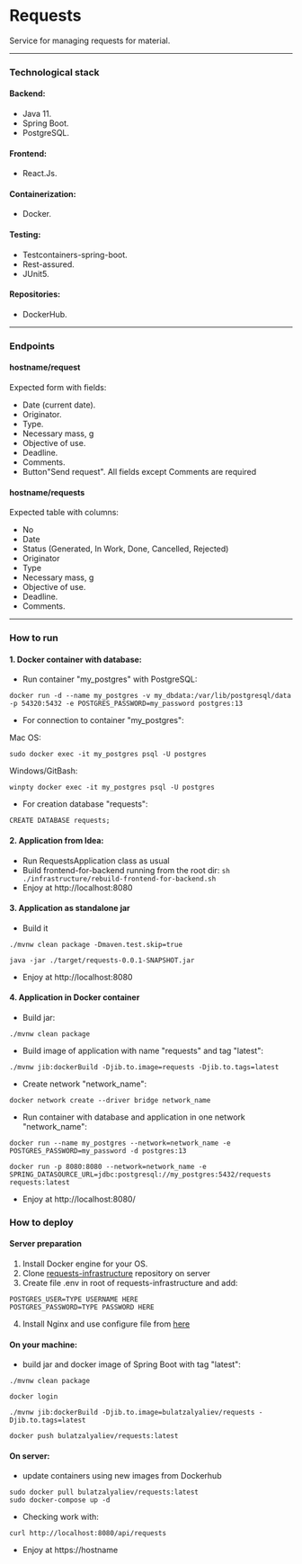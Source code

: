 # Requests
Service for managing requests for material.

----------------------------------
### Technological stack

#### Backend:
- Java 11. 
- Spring Boot. 
- PostgreSQL.

#### Frontend:
- React.Js.

#### Containerization:
- Docker.

#### Testing:
- Testcontainers-spring-boot.
- Rest-assured.
- JUnit5.

#### Repositories:
- DockerHub.
----------------------------------
### Endpoints

#### hostname/request

Expected form with fields:
- Date (current date).
- Originator.
- Type.
- Necessary mass, g
- Objective of use.
- Deadline.
- Comments.
- Button"Send request".
All fields except Comments are required

#### hostname/requests

Expected table with columns:
- No
- Date
- Status (Generated, In Work, Done, Cancelled, Rejected)
- Originator
- Type
- Necessary mass, g
- Objective of use.
- Deadline.
- Comments.

----------------------------------
### How to run

#### 1. Docker container with database:

- Run container "my_postgres" with PostgreSQL:
```
docker run -d --name my_postgres -v my_dbdata:/var/lib/postgresql/data -p 54320:5432 -e POSTGRES_PASSWORD=my_password postgres:13
```

- For connection to container "my_postgres":

Mac OS:
```
sudo docker exec -it my_postgres psql -U postgres
```                 

Windows/GitBash:
```
winpty docker exec -it my_postgres psql -U postgres
```

- For creation database "requests":
```
CREATE DATABASE requests;
```


#### 2. Application from Idea:

* Run RequestsApplication class as usual
* Build frontend-for-backend running from the root dir: `sh ./infrastructure/rebuild-frontend-for-backend.sh`
* Enjoy at http://localhost:8080

#### 3. Application as standalone jar

* Build it
```shell
./mvnw clean package -Dmaven.test.skip=true

java -jar ./target/requests-0.0.1-SNAPSHOT.jar
```

* Enjoy at http://localhost:8080

#### 4. Application in Docker container

- Build jar:
```
./mvnw clean package
```

- Build image of application with name "requests" and tag "latest":
 ```
./mvnw jib:dockerBuild -Djib.to.image=requests -Djib.to.tags=latest
 ```

- Create network "network_name":
```
docker network create --driver bridge network_name
```

- Run container with database and application in one network "network_name":

```
docker run --name my_postgres --network=network_name -e POSTGRES_PASSWORD=my_password -d postgres:13
````

```
docker run -p 8080:8080 --network=network_name -e SPRING_DATASOURCE_URL=jdbc:postgresql://my_postgres:5432/requests requests:latest
```

- Enjoy at http://localhost:8080/


### How to deploy

#### Server preparation

1. Install Docker engine for your OS.
2. Clone [requests-infrastructure](https://github.com/bzalyaliev/requests-infrastructure) repository on server
3. Create file .env in root of requests-infrastructure and add:
```
POSTGRES_USER=TYPE USERNAME HERE
POSTGRES_PASSWORD=TYPE PASSWORD HERE
```
4. Install Nginx and use configure file from [here](https://github.com/bzalyaliev/requests-infrastructure/blob/main/nginx/requests.config)

#### On your machine:

* build jar and docker image of Spring Boot with tag "latest":

```
./mvnw clean package
```

```
docker login
```

```
./mvnw jib:dockerBuild -Djib.to.image=bulatzalyaliev/requests -Djib.to.tags=latest
```

```
docker push bulatzalyaliev/requests:latest

```

#### On server:

- update containers using new images from Dockerhub
```
sudo docker pull bulatzalyaliev/requests:latest
sudo docker-compose up -d
```
- Checking work with:

```
curl http://localhost:8080/api/requests
```

- Enjoy at https://hostname


